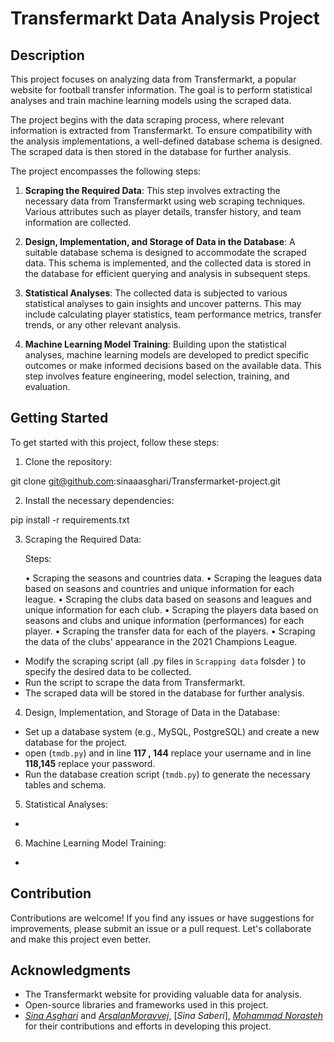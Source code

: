 # Transfermarkt Data Analysis Project

## Description

This project focuses on analyzing data from Transfermarkt, a popular website for football transfer information. The goal is to perform statistical analyses and train machine learning models using the scraped data.

The project begins with the data scraping process, where relevant information is extracted from Transfermarkt. To ensure compatibility with the analysis implementations, a well-defined database schema is designed. The scraped data is then stored in the database for further analysis.

The project encompasses the following steps:

1. **Scraping the Required Data**: This step involves extracting the necessary data from Transfermarkt using web scraping techniques. Various attributes such as player details, transfer history, and team information are collected.

2. **Design, Implementation, and Storage of Data in the Database**: A suitable database schema is designed to accommodate the scraped data. This schema is implemented, and the collected data is stored in the database for efficient querying and analysis in subsequent steps.

3. **Statistical Analyses**: The collected data is subjected to various statistical analyses to gain insights and uncover patterns. This may include calculating player statistics, team performance metrics, transfer trends, or any other relevant analysis.

4. **Machine Learning Model Training**: Building upon the statistical analyses, machine learning models are developed to predict specific outcomes or make informed decisions based on the available data. This step involves feature engineering, model selection, training, and evaluation.

## Getting Started

To get started with this project, follow these steps:

1. Clone the repository:

git clone git@github.com:sinaaasghari/Transfermarket-project.git


2. Install the necessary dependencies:

pip install -r requirements.txt

3. Scraping the Required Data:

    Steps:

    • Scraping the seasons and countries data.
    • Scraping the leagues data based on seasons and countries and unique information for each league.
    • Scraping the clubs data based on seasons and leagues and unique information for each club.
    • Scraping the players data based on seasons and clubs and unique information (performances) for each player.
    • Scraping the transfer data for each of the players.
    • Scraping the data of the clubs' appearance in the 2021 Champions League.

- Modify the scraping script (all .py files in `Scrapping data` folsder ) to specify the desired data to be collected.
- Run the script to scrape the data from Transfermarkt.
- The scraped data will be stored in the database for further analysis.

4. Design, Implementation, and Storage of Data in the Database:
- Set up a database system (e.g., MySQL, PostgreSQL) and create a new database for the project.
- open (`tmdb.py`) and in line **117 , 144** replace your username and in line **118,145** replace your password.
- Run the database creation script (`tmdb.py`) to generate the necessary tables and schema.


5. Statistical Analyses:
- 

6. Machine Learning Model Training:
- 
## Contribution

Contributions are welcome! If you find any issues or have suggestions for improvements, please submit an issue or a pull request. Let's collaborate and make this project even better.

## Acknowledgments

- The Transfermarkt website for providing valuable data for analysis.
- Open-source libraries and frameworks used in this project.
-  [*Sina Asghari*](https://github.com/sinaaasghari) and [*ArsalanMoravvej*](https://github.com/ArsalanMoravvej), [*Sina Saberi*], [*Mohammad Norasteh*](https://github.com/houman-nr) for their contributions and efforts in developing this project.
